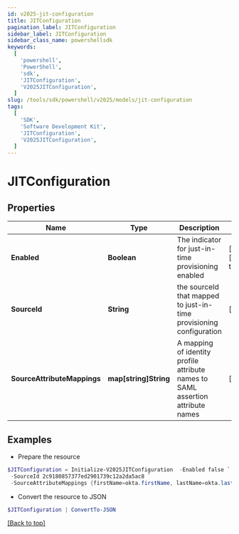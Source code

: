 ```yaml
---
id: v2025-jit-configuration
title: JITConfiguration
pagination_label: JITConfiguration
sidebar_label: JITConfiguration
sidebar_class_name: powershellsdk
keywords:
  [
    'powershell',
    'PowerShell',
    'sdk',
    'JITConfiguration',
    'V2025JITConfiguration',
  ]
slug: /tools/sdk/powershell/v2025/models/jit-configuration
tags:
  [
    'SDK',
    'Software Development Kit',
    'JITConfiguration',
    'V2025JITConfiguration',
  ]
---
```


# JITConfiguration

## Properties

| Name | Type | Description | Notes |
| --- | --- | --- | --- |
| **Enabled** | **Boolean** | The indicator for just-in-time provisioning enabled | [optional] [default to $false] |
| **SourceId** | **String** | the sourceId that mapped to just-in-time provisioning configuration | [optional] |
| **SourceAttributeMappings** | **map[string]String** | A mapping of identity profile attribute names to SAML assertion attribute names | [optional] |

## Examples

- Prepare the resource

```powershell
$JITConfiguration = Initialize-V2025JITConfiguration  -Enabled false `
 -SourceId 2c9180857377ed2901739c12a2da5ac8 `
 -SourceAttributeMappings {firstName=okta.firstName, lastName=okta.lastName, email=okta.email}
```

- Convert the resource to JSON

```powershell
$JITConfiguration | ConvertTo-JSON
```

[[Back to top]](#)

